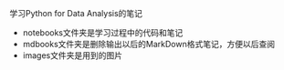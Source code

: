 学习Python for Data Analysis的笔记

- notebooks文件夹是学习过程中的代码和笔记
- mdbooks文件夹是删除输出以后的MarkDown格式笔记，方便以后查阅
- images文件夹是用到的图片